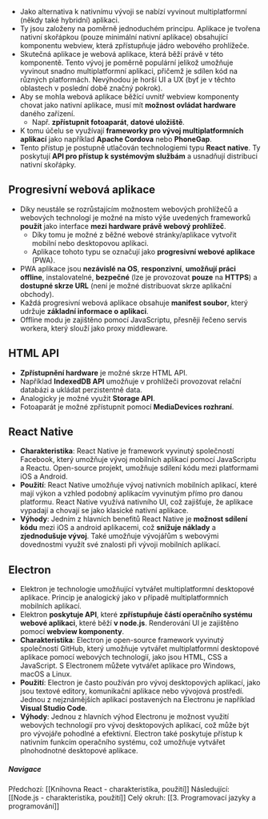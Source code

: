 - Jako alternativa k nativnímu vývoji se nabízí vyvinout multiplatformní (někdy také hybridní) aplikaci.
- Ty jsou založeny na poměrně jednoduchém principu. Aplikace je tvořena nativní skořápkou (pouze minimální nativní aplikace) obsahující komponentu webview, která zpřístupňuje jádro webového prohlížeče.
- Skutečná aplikace je webová aplikace, která běží právě v této komponentě. Tento vývoj je poměrně populární jelikož umožňuje vyvinout snadno multiplatformní aplikaci, přičemž je sdílen kód na různých platformách. Nevýhodou je horší UI a UX (byť je v těchto oblastech v poslední době značný pokrok).
- Aby se mohla webová aplikace běžící uvnitř webview komponenty chovat jako nativní aplikace, musí mít **možnost ovládat hardware** daného zařízení. 
	- Např. **zpřístupnit fotoaparát**, **datové uložiště**.
- K tomu účelu se využívají **frameworky pro vývoj multiplatformních aplikací** jako například **Apache Cordova** nebo **PhoneGap**.
- Tento přístup je postupně utlačován technologiemi typu **React native**. Ty poskytují **API pro přístup k systémovým službám** a usnadňují distribuci nativní skořápky.

## Progresivní webová aplikace
- Díky neustále se rozrůstajícím možnostem webových prohlížečů a webových technologí je možné na místo výše uvedených frameworků **použít** jako interface **mezi hardware právě webový prohlížeč**. 
	- Díky tomu je možné z běžné webové stránky/aplikace vytvořit mobilní nebo desktopovou aplikaci. 
	- Aplikace tohoto typu se označují jako **progresivní webové aplikace** (PWA).
- PWA aplikace jsou **nezávislé na OS**, **responzivní**, **umožňují práci offline**, instalovatelné, **bezpečné** (lze je provozovat **pouze** na **HTTPS**) a **dostupné skrze URL** (není je možné distribuovat skrze aplikační obchody).
- Každá progresivní webová aplikace obsahuje **manifest soubor**, který udržuje **základní informace o aplikaci**. 
- Offline modu je zajištěno pomocí JavaScriptu, přesněji řečeno servis workera, který slouží jako proxy middleware.

## HTML API
- **Zpřístupnění hardware** je možné skrze HTML API.
- Například **IndexedDB API** umožňuje v prohlížeči provozovat relační databázi a ukládat perzistentně data.
- Analogicky je možné využit **Storage API**. 
- Fotoaparát je možné zpřístupnit pomocí **MediaDevices rozhraní**.

## **React Native**
-  **Charakteristika**: React Native je framework vyvinutý společností Facebook, který umožňuje vývoj mobilních aplikací pomocí JavaScriptu a Reactu. Open-source projekt, umožňuje sdílení kódu mezi platformami iOS a Android.
- **Použití**: React Native umožňuje vývoj nativních mobilních aplikací, které mají výkon a vzhled podobný aplikacím vyvinutým přímo pro danou platformu. React Native využívá nativního UI, což zajišťuje, že aplikace vypadají a chovají se jako klasické nativní aplikace.
- **Výhody**: Jedním z hlavních benefitů React Native je **možnost sdílení kódu** mezi iOS a android aplikacemi, což **snižuje náklady** a **zjednodušuje vývoj**. Také umožňuje vývojářům s webovými dovednostmi využít své znalosti při vývoji mobilních aplikací.

## Electron
- Elektron je technologie umožňující vytvářet multiplatformní desktopové aplikace. Princip je analogický jako v případě multiplatformních mobilních aplikací.
- Elektron **poskytuje API**, které **zpřístupňuje částí operačního systému webové aplikaci**, které běží **v node.js**. Renderování UI je zajištěno pomocí **webview komponenty**.
- **Charakteristika**: Electron je open-source framework vyvinutý společností GitHub, který umožňuje vytvářet multiplatformní desktopové aplikace pomocí webových technologií, jako jsou HTML, CSS a JavaScript. S Electronem můžete vytvářet aplikace pro Windows, macOS a Linux.
- **Použití**: Electron je často používán pro vývoj desktopových aplikací, jako jsou textové editory, komunikační aplikace nebo vývojová prostředí. Jednou z nejznámějších aplikací postavených na Electronu je například **Visual Studio Code**.
- **Výhody**: Jednou z hlavních výhod Electronu je možnost využití webových technologií pro vývoj desktopových aplikací, což může být pro vývojáře pohodlné a efektivní. Electron také poskytuje přístup k nativním funkcím operačního systému, což umožňuje vytvářet plnohodnotné desktopové aplikace.

##### Navigace
Předchozí:  [[Knihovna React - charakteristika, použití]]
Následující: [[Node.js - charakteristika, použití]]
Celý okruh: [[3. Programovací jazyky a programování]]